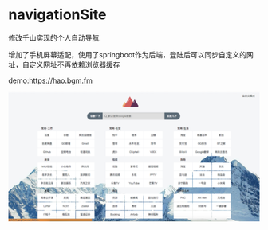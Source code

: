 # navigationSite
修改千山实现的个人自动导航

增加了手机屏幕适配，使用了springboot作为后端，登陆后可以同步自定义的网址，自定义网址不再依赖浏览器缓存

demo:https://hao.bgm.fm

![](https://github.com/appdev/navigationSite/blob/master/demo.png)

